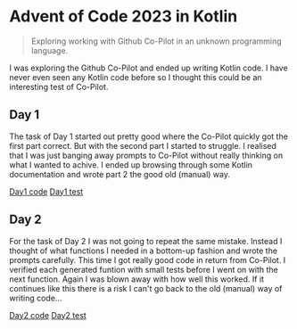 # Advent of Code 2023 in Kotlin
> Exploring working with Github Co-Pilot in an unknown programming language.

I was exploring the Github Co-Pilot and ended up writing Kotlin code.
I have never even seen any Kotlin code before so I thought this could be
an interesting test of Co-Pilot.

## Day 1

The task of Day 1 started out pretty good where the Co-Pilot quickly got
the first part correct. But with the second part I started to struggle.
I realised that I was just banging away prompts to Co-Pilot without really
thinking on what I wanted to achive. I ended up browsing through some Kotlin
documentation and wrote part 2 the good old (manual) way.

[Day1 code](app/src/main/kotlin/adv_of_code_2023/Day1.kt)
[Day1 test](app/src/test/kotlin/adv_of_code_2023/Day1Test.kt)

## Day 2

For the task of Day 2 I was not going to repeat the same mistake. Instead I
thought of what functions I needed in a bottom-up fashion and wrote
the prompts carefully. This time I got really good code in return from Co-Pilot.
I verified each generated funtion with small tests before I went on with the
next function. Again I was blown away with how well this worked. If it continues
like this there is a risk I can't go back to the old (manual) way of writing code...

[Day2 code](app/src/main/kotlin/adv_of_code_2023/Day2.kt)
[Day2 test](app/src/test/kotlin/adv_of_code_2023/Day2Test.kt)
